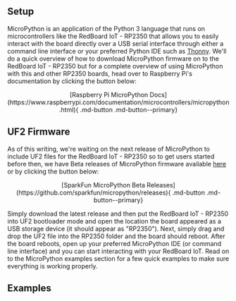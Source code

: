 



## Setup

MicroPython is an application of the Python 3 language that runs on microcontrollers like the RedBoard IoT - RP2350 that allows you to easily interact with the board directly over a USB serial interface through either a command line interface or your preferred Python IDE such as [Thonny](https://thonny.org/). We'll do a quick overview of how to download MicroPython firmware on to the RedBoard IoT - RP2350 but for a complete overview of using MicroPython with this and other RP2350 boards, head over to Raspberry Pi's documentation by clicking the button below:

<center>
    [Raspberry Pi MicroPython Docs](https://www.raspberrypi.com/documentation/microcontrollers/micropython.html){ .md-button .md-button--primary}
</center>

## UF2 Firmware

As of this writing, we're waiting on the next release of MicroPython to include UF2 files for the RedBoard IoT - RP2350 so to get users started before then, we have Beta releases of MicroPython firmware available [here](https://github.com/sparkfun/micropython/releases) or by clicking the button below:

<center>
    [SparkFun MicroPython Beta Releases](https://github.com/sparkfun/micropython/releases){ .md-button .md-button--primary}
</center>

Simply download the latest release and then put the RedBoard IoT - RP2350 into UF2 bootloader mode and open the location the board appeared as a USB storage device (it should appear as "RP2350"). Next, simply drag and drop the UF2 file into the RP2350 folder and the board should reboot. After the board reboots, open up your preferred MicroPython IDE (or command line interface) and you can start interacting with your RedBoard IoT. Read on to the MicroPython examples section for a few quick examples to make sure everything is working properly.

## Examples